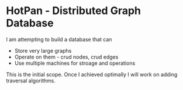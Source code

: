 # HotPan - Distributed Graph Database

I am attempting to build a database that can

- Store very large graphs
- Operate on them - crud nodes, crud edges
- Use multiple machines for stroage and operations

This is the initial scope. Once I achieved optimally I will work on adding traversal algorithms.
